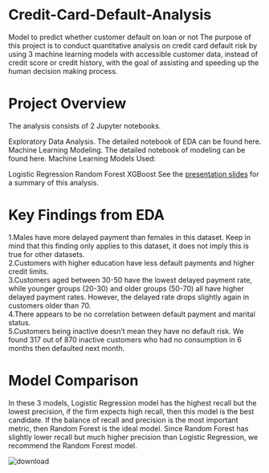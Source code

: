 # Credit-Card-Default-Analysis
Model to predict whether customer default on loan or not
The purpose of this project is to conduct quantitative analysis on credit card default risk by using 3 machine learning models with accessible customer data, instead of credit score or credit history, with the goal of assisting and speeding up the human decision making process.
# Project Overview
The analysis consists of 2 Jupyter notebooks.

Exploratory Data Analysis. The detailed notebook of EDA can be found here.
Machine Learning Modeling. The detailed notebook of modeling can be found here.
Machine Learning Models Used:

Logistic Regression
Random Forest
XGBoost
See the [presentation slides](https://github.com/AnshRockstar/Credit-Card-Default-Analysis/blob/main/Credit-Card-Default-Prediction.pptx) for a summary of this analysis.

# Key Findings from EDA
1.Males have more delayed payment than females in this dataset. Keep in mind that this finding only applies to this dataset, it does not imply this is true for other datasets.\
2.Customers with higher education have less default payments and higher credit limits.\
3.Customers aged between 30-50 have the lowest delayed payment rate, while younger groups (20-30) and older groups (50-70) all have higher delayed payment rates. However, the delayed rate drops slightly again in customers older than 70.\
4.There appears to be no correlation between default payment and marital status.\
5.Customers being inactive doesn’t mean they have no default risk. We found 317 out of 870 inactive customers who had no consumption in 6 months then defaulted next month.



# Model Comparison
In these 3 models, Logistic Regression model has the highest recall but the lowest precision, if the firm expects high recall, then this model is the best candidate. If the balance of recall and precision is the most important metric, then Random Forest is the ideal model. Since Random Forest has slightly lower recall but much higher precision than Logistic Regression, we recommend the Random Forest model.

![download](https://user-images.githubusercontent.com/86865912/153705551-fa210ef2-c18f-4631-8e4f-04a5ebe6269b.png)

